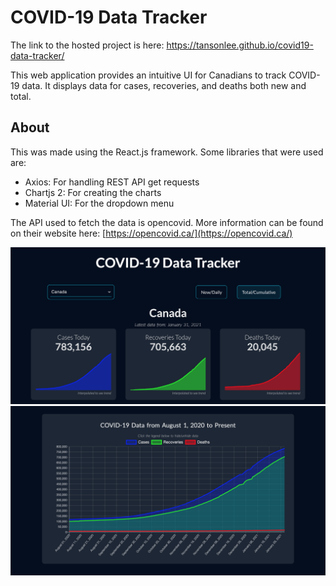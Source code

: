 # COVID-19 Data Tracker

The link to the hosted project is here: https://tansonlee.github.io/covid19-data-tracker/

This web application provides an intuitive UI for Canadians to track COVID-19 data.
It displays data for cases, recoveries, and deaths both new and total.


## About

This was made using the React.js framework. Some libraries that were used are:
* Axios: For handling REST API get requests
* Chartjs 2: For creating the charts
* Material UI: For the dropdown menu

The API used to fetch the data is opencovid. 
More information can be found on their website here: [https://opencovid.ca/](https://opencovid.ca/)

<img src="assets/image1.png" width="600px">

<img src="assets/image2.png" width="600px">
